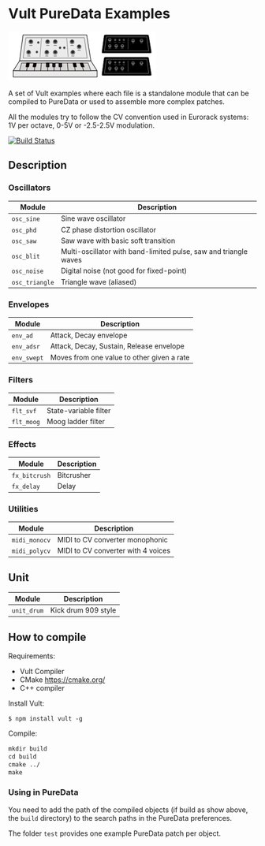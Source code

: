 # Vult PureData Examples

![Vult-Synths](other/synths.png?raw=true "Vult-Synths")

A set of Vult examples where each file is a standalone module that can be compiled to PureData or used to assemble more complex patches.

All the modules try to follow the CV convention used in Eurorack systems: 1V per octave, 0-5V or -2.5-2.5V modulation.

[![Build Status](https://travis-ci.org/modlfo/vult-examples.svg?branch=master)](https://travis-ci.org/modlfo/vult-examples)


## Description

### Oscillators

| Module | Description|
|------- | ---------- |
| `osc_sine`    | Sine wave oscillator
| `osc_phd`     | CZ phase distortion oscillator
| `osc_saw`     | Saw wave with basic soft transition
| `osc_blit`    | Multi-oscillator with band-limited pulse, saw and triangle waves
| `osc_noise`   | Digital noise (not good for fixed-point)
| `osc_triangle` | Triangle wave (aliased)

### Envelopes

| Module | Description|
|------- | ---------- |
| `env_ad`      | Attack, Decay envelope
| `env_adsr`    | Attack, Decay, Sustain, Release envelope
| `env_swept`   | Moves from one value to other given a rate

### Filters

| Module | Description|
|------- | ---------- |
| `flt_svf`     | State-variable filter
| `flt_moog`    | Moog ladder filter

### Effects

| Module | Description|
|------- | ---------- |
| `fx_bitcrush` | Bitcrusher
| `fx_delay`    | Delay

### Utilities

| Module | Description|
|------- | ---------- |
| `midi_monocv` | MIDI to CV converter monophonic
| `midi_polycv` | MIDI to CV converter with 4 voices

## Unit

| Module | Description|
|------- | ---------- |
| `unit_drum` | Kick drum 909 style

## How to compile

Requirements:

- Vult Compiler
- CMake https://cmake.org/
- C++ compiler

Install Vult:

```
$ npm install vult -g
```

Compile:

```
mkdir build
cd build
cmake ../
make
```

### Using in PureData

You need to add the path of the compiled objects (if build as show above, the `build` directory) to the search paths in the PureData preferences.

The folder `test` provides one example PureData patch per object.


